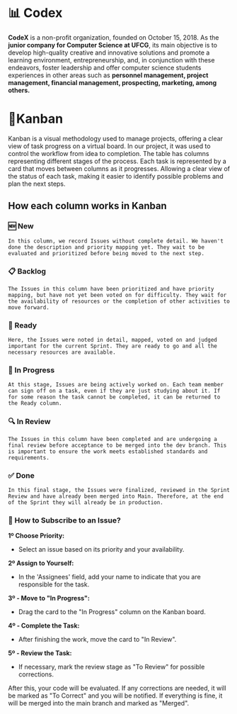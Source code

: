 # 📊 Codex

**CodeX** is a non-profit organization, founded on October 15, 2018. As the **junior company for Computer Science at UFCG**, its main objective is to develop high-quality creative and innovative solutions and promote a learning environment, entrepreneurship, and, in conjunction with these endeavors, foster leadership and offer computer science students experiences in other areas such as **personnel management, project management, financial management, prospecting, marketing, among others.**

# 📌Kanban

Kanban is a visual methodology used to manage projects, offering a clear view of task progress on a virtual board. In our project, it was used to control the workflow from idea to completion. The table has columns representing different stages of the process. Each task is represented by a card that moves between columns as it progresses. Allowing a clear view of the status of each task, making it easier to identify possible problems and plan the next steps.

## How each column works in Kanban

### 🆕 New
    In this column, we record Issues without complete detail. We haven't done the description and priority mapping yet. They wait to be evaluated and prioritized before being moved to the next step.

### 📋 Backlog
    The Issues in this column have been prioritized and have priority mapping, but have not yet been voted on for difficulty. They wait for the availability of resources or the completion of other activities to move forward.


### 📝 Ready
    Here, the Issues were noted in detail, mapped, voted on and judged important for the current Sprint. They are ready to go and all the necessary resources are available.


### 🚀 In Progress
    At this stage, Issues are being actively worked on. Each team member can sign off on a task, even if they are just studying about it. If for some reason the task cannot be completed, it can be returned to the Ready column.

### 🔍 In Review
    The Issues in this column have been completed and are undergoing a final review before acceptance to be merged into the dev branch. This is important to ensure the work meets established standards and requirements.
 
### ✅ Done
    In this final stage, the Issues were finalized, reviewed in the Sprint Review and have already been merged into Main. Therefore, at the end of the Sprint they will already be in production.



### 📝 How to Subscribe to an Issue?

**1º Choose Priority:**
- Select an issue based on its priority and your availability.

**2º Assign to Yourself:**
- In the 'Assignees' field, add your name to indicate that you are responsible for the task.

**3º - Move to "In Progress":**
- Drag the card to the "In Progress" column on the Kanban board.

**4º - Complete the Task:**
- After finishing the work, move the card to "In Review".

**5º - Review the Task:**
- If necessary, mark the review stage as "To Review" for possible corrections.

After this, your code will be evaluated. If any corrections are needed, it will be marked as "To Correct" and you will be notified. If everything is fine, it will be merged into the main branch and marked as "Merged".




